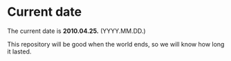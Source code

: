 # Current date

The current date is **2010.04.25.** (YYYY.MM.DD.)

This repository will be good when the world ends, so we will know how long it lasted.
